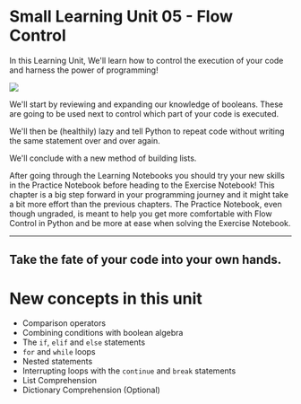 # Small Learning Unit 05 - Flow Control

In this Learning Unit, We'll learn how to control the execution of your code and harness the power of programming!

<img src="./media/unlimited_power.gif" />

We'll start by reviewing and expanding our knowledge of booleans. These are going to be used next to control which part of your code is executed.

We'll then be (healthily) lazy and tell Python to repeat code without writing the same statement over and over again.

We'll conclude with a new method of building lists.

After going through the Learning Notebooks you should try your new skills in the Practice Notebook before heading to the Exercise Notebook!
This chapter is a big step forward in your programming journey and it might take a bit more effort than the previous chapters. The Practice Notebook, even though ungraded, is meant to help you get more comfortable with Flow Control in Python and be more at ease when solving the Exercise Notebook. 


---
Take the fate of your code into your own hands. 
---

# New concepts in this unit
- Comparison operators
- Combining conditions with boolean algebra 
- The `if`, `elif` and `else` statements
- `for` and `while` loops
- Nested statements
- Interrupting loops with the `continue` and `break` statements
- List Comprehension
- Dictionary Comprehension (Optional)
